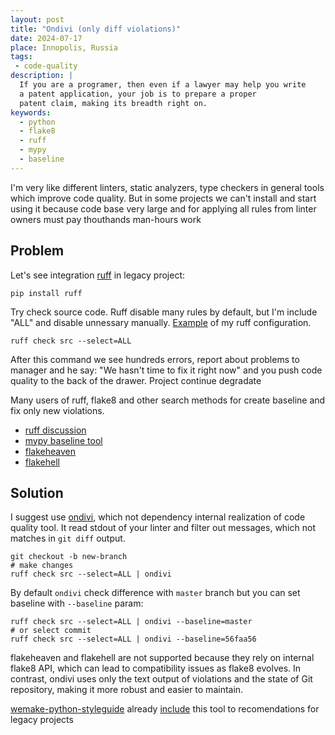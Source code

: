 ```yaml
---
layout: post
title: "Ondivi (only diff violations)"
date: 2024-07-17
place: Innopolis, Russia
tags: 
 - code-quality
description: |
  If you are a programer, then even if a lawyer may help you write
  a patent application, your job is to prepare a proper
  patent claim, making its breadth right on.
keywords:
  - python
  - flake8
  - ruff
  - mypy
  - baseline
---
```


I'm very like different linters, static analyzers, type checkers in general
tools which improve code quality. But in some projects we can't install and
start using it because code base very large and for applying all rules from
linter owners must pay thouthands man-hours work

<!--more-->

## Problem

Let's see integration [ruff](https://github.com/astral-sh/ruff) in legacy project:

```
pip install ruff
```

Try check source code. Ruff disable many rules by default, but I'm include "ALL"
and disable unnessary manually.
[Example](https://github.com/blablatdinov/ondivi/blob/master/pyproject.toml#L57-L105) of my ruff configuration.

```
ruff check src --select=ALL
```

After this command we see hundreds errors, report about problems to manager and he 
say: "We hasn't time to fix it right now" and you push code quality to the back of the drawer.
Project continue degradate

Many users of ruff, flake8 and other search methods for create baseline and fix only
new violations.

 - [ruff discussion](https://github.com/astral-sh/ruff/issues/1149)
 - [mypy baseline tool](https://github.com/orsinium-labs/mypy-baseline)
 - [flakeheaven](https://github.com/flakehell/flakehell)
 - [flakehell](https://github.com/flakeheaven/flakeheaven)

## Solution

I suggest use [ondivi](https://github.com/blablatdinov/ondivi), which not dependency internal
realization of code quality tool. It read stdout of your linter and filter out messages, which
not matches in `git diff` output.

```
git checkout -b new-branch
# make changes
ruff check src --select=ALL | ondivi
```

By default `ondivi` check difference with `master` branch but you can set baseline with `--baseline` param:

```
ruff check src --select=ALL | ondivi --baseline=master
# or select commit
ruff check src --select=ALL | ondivi --baseline=56faa56
```

flakeheaven and flakehell are not supported because they rely on internal flake8 API,
which can lead to compatibility issues as flake8 evolves.
In contrast, ondivi uses only the text output of violations and the state of Git repository,
making it more robust and easier to maintain.

[wemake-python-styleguide](https://github.com/wemake-services/wemake-python-styleguide) already
[include](https://github.com/wemake-services/wemake-python-styleguide/pull/2975) this
tool to recomendations for legacy projects
